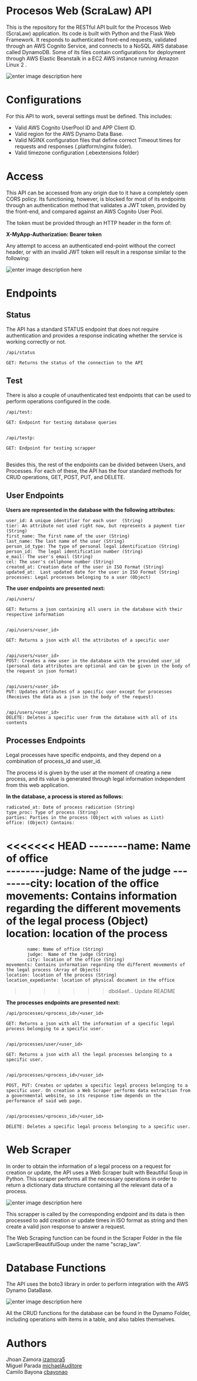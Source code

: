 # Procesos Web (ScraLaw) API 

This is the repository for the RESTful API built for the Procesos Web (ScraLaw) application. Its code is built with Python and the Flask Web Framework. It responds to authenticated front-end requests, validated through an AWS Cognito Service, and connects to a NoSQL AWS database called DynamoDB.  Some of its files contain configurations for deployment through AWS Elastic Beanstalk in a EC2 AWS instance running Amazon Linux 2 .

![enter image description here](https://i.ibb.co/n3bD7dR/RE2.png)

# Configurations

For this API to work, several settings must be defined. This includes:

- Valid AWS Cognito UserPool ID and APP Client ID.
- Valid region for the AWS Dynamo Data Base.
- Valid NGINX configuration files that define correct Timeout times  for requests and responses (.platform/nginx  folder).
- Valid timezone configuration (.ebextensions folder)

# Access 

This API can be accessed from any origin due to it have a completely open CORS policy.
Its functioning, however, is blocked for most of its endpoints through an authentication method that validates a JWT token, provided by the front-end,  and compared against an AWS Cognito User Pool.

The token must be provided through an HTTP header in the form of: 

**X-MyApp-Authorization:  Bearer token**

Any attempt to access an authenticated end-point without the correct header, or with an invalid JWT token will result in a response similar to the following:

![enter image description here](https://i.ibb.co/m41DGyJ/RE1.png)


# Endpoints 


## Status

The API has a standard STATUS endpoint that does not require authentication and provides a response indicating whether the service is working correctly or not.


    /api/status
    
    GET: Returns the status of the connection to the API



## Test
There is also a couple of unauthenticated test endpoints that can be used to perform operations configured in the code.

    /api/test:
     
    GET: Endpoint for testing database queries
 

    /api/testp:
          
    GET: Endpoint for testing scrapper

##

Besides this, the rest of the endpoints can be divided between Users, and Processes. For each of these, the API has the four standard methods for CRUD operations, GET, POST, PUT, and DELETE.


 ## User Endpoints
 
**Users are represented in the database with the following attributes:**

    user_id: A unique identifier for each user  (String)
    tier: An attribute not used right now, but represents a payment tier (String) 
    first_name: The first name of the user (String)  
    last_name: The last name of the user (String)  
    person_id_type: The type of personal legal identification (String)
    person_id:  The legal identification number (String) 
    e_mail: The user's email (String)
    cel: The user's cellphone number (String)  
    created_at: Creation date of the user in ISO Format (String)  
    updated_at:  Last updated date for the user in ISO Format (String)
    processes: Legal processes belonging to a user (Object)  
   

**The user endpoints are presented next:**

    /api/users/
    
    GET: Returns a json containing all users in the database with their respective information


    /api/users/<user_id>
    
    GET: Returns a json with all the attributes of a specific user
    
 
    /api/users/<user_id>
    POST: Creates a new user in the database with the provided user_id (personal data attributes are optional and can be given in the body of the request in json format)
    
      
    /api/users/<user_id>
    PUT: Updates attributes of a specific user except for processes (Receives the data as a json in the body of the request)
    
      
    /api/users/<user_id>
    DELETE: Deletes a specific user from the database with all of its contents


 ## Processes Endpoints

Legal processes have specific endpoints, and they depend on a combination of  process_id and user_id.

The process id is given by the user at the moment of creating a new process, and its value is generated through legal information independent from this web application.

**In the database, a process is stored as follows:**

    
    radicated_at: Date of process radication (String)  
	type_proc: Type of process (String)
	parties: Parties in the process (Object with values as List)
	office: (Object) Contains:   
<<<<<<< HEAD
    --------name: Name of office  
	--------judge:  Name of the judge
	--------city: location of the office  
	movements: Contains information regarding the different movements of the legal process (Object)  
	location: location of the process
=======
            name: Name of office (String)
	        judge:  Name of the judge (String)
	        city: location of the office (String)
	movements: Contains information regarding the different movements of the legal process (Array of Objects)  
	location: location of the process (String)
	location_expediente: location of physical document in the office
>>>>>>> dbd4aef... Update README
  
**The processes endpoints are presented next:**

    /api/processes/<process_id>/<user_id>
    
    GET: Returns a json with all the information of a specific legal process belonging to a specific user.
    
      
    /api/processes/user/<user_id>
    
    GET: Returns a json with all the legal processes belonging to a specific user.
    
          
    /api/processes/<process_id>/<user_id>
    
    POST, PUT: Creates or updates a specific legal process belonging to a specific user. On creation a Web Scraper performs data extraction from a governmental website, so its response time depends on the performance of said web page. 
    
    
    /api/processes/<process_id>/<user_id>
    
    DELETE: Deletes a specific legal process belonging to a specific user.


# Web Scraper

In order to obtain the information of a legal process on a request for creation or update, the API uses a Web Scraper built with Beautiful Soup in Python. This scraper performs all the necessary operations in order to return a dictionary data structure containing all the relevant data of a process.

![enter image description here](https://i.ibb.co/b3bnkfF/RE3.png)

This scrapper is called by the corresponding endpoint and its data is then processed to add creation or update times in ISO format as string and then create a valid json response to answer a request.

The Web Scraping function can be found in the Scraper Folder in the file LawScraperBeautifulSoup under the name "scrap_law".

# Database Functions

The API uses the boto3 library in order to perform integration with the AWS Dynamo DataBase.

![enter image description here](https://i.ibb.co/XtRGvn9/RE4.png)

All the CRUD functions for the database can be found in the Dynamo Folder, including operations with items in a table, and also tables themselves.


# Authors

Jhoan Zamora [jzamora5](https://github.com/jzamora5)  
Miguel Parada [michaelAuditore](https://github.com/michaelAuditore/)  
Camilo Bayona [cbayonao](https://github.com/cbayonao)

